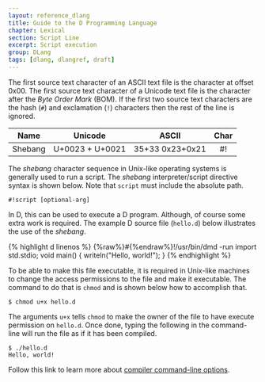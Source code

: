 ```yaml
---
layout: reference_dlang
title: Guide to the D Programming Language
chapter: Lexical
section: Script Line
excerpt: Script execution
group: DLang
tags: [dlang, dlangref, draft]
---
```


The first source text character of an ASCII text file is the character at offset 0x00.
The first source text character of a Unicode text file is the character after the _Byte Order Mark_ (BOM).
If the first two source text characters are the hash (`#`) and exclamation (`!`) characters then the rest of the line is ignored.

| Name    | Unicode          | ASCII           | Char   |
|---------|------------------|-----------------|:------:|
| Shebang | U+0023 + U+0021  | 35+33 0x23+0x21 |  #!  |

The _shebang_ character sequence in Unix-like operating systems is generally used to run a script.
The _shebang_ interpreter/script directive syntax is shown below. Note that `script` must include the absolute path.

    #!script [optional-arg]

In D, this can be used to execute a D program.
Although, of course some extra work is required.
The example D source file (`hello.d`) below illustrates the use of the _shebang_.

{% highlight d linenos %}
{%raw%}#{%endraw%}!/usr/bin/dmd -run
import std.stdio;
void main() {
    writeln("Hello, world!");
}
{% endhighlight %}

To be able to make this file executable, it is required in Unix-like machines to change the access permissions to the file and make it executable.
The command to do that is `chmod` and is shown below how to accomplish that.

    $ chmod u+x hello.d
    
The arguments `u+x` tells `chmod` to make the owner of the file to have execute permission on `hello.d`.
Once done, typing the following in the command-line will run the file as if it has been compiled.

    $ ./hello.d
    Hello, world!

Follow this link to learn more about [compiler command-line options](/dlang-guide/compiler.html).
